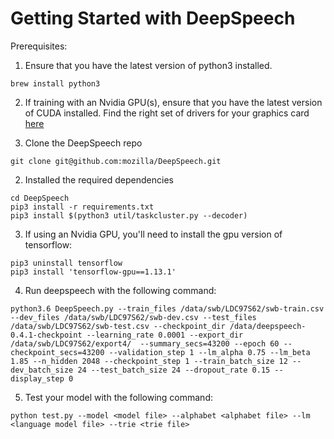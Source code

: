 # Getting Started with DeepSpeech
Prerequisites:
1. Ensure that you have the latest version of python3 installed.
```
brew install python3
```
2. If training with an Nvidia GPU(s), ensure that you have the latest version of CUDA installed. Find the right set of drivers for your graphics card [here](https://www.nvidia.com/Download/index.aspx?lang=en-us)

1. Clone the DeepSpeech repo
```
git clone git@github.com:mozilla/DeepSpeech.git
```
2. Installed the required dependencies
```
cd DeepSpeech
pip3 install -r requirements.txt
pip3 install $(python3 util/taskcluster.py --decoder)

```
3. If using an Nvidia GPU, you'll need to install the gpu version of tensorflow:
```
pip3 uninstall tensorflow
pip3 install 'tensorflow-gpu==1.13.1'
```

4. Run deepspeech with the following command:
```
python3.6 DeepSpeech.py --train_files /data/swb/LDC97S62/swb-train.csv --dev_files /data/swb/LDC97S62/swb-dev.csv --test_files /data/swb/LDC97S62/swb-test.csv --checkpoint_dir /data/deepspeech-0.4.1-checkpoint --learning_rate 0.0001 --export_dir /data/swb/LDC97S62/export4/  --summary_secs=43200 --epoch 60 --checkpoint_secs=43200 --validation_step 1 --lm_alpha 0.75 --lm_beta 1.85 --n_hidden 2048 --checkpoint_step 1 --train_batch_size 12 --dev_batch_size 24 --test_batch_size 24 --dropout_rate 0.15 --display_step 0
```

5. Test your model with the following command:
```
python test.py --model <model file> --alphabet <alphabet file> --lm <language model file> --trie <trie file>
```


